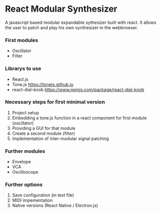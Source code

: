 # React Modular Synthesizer

A javascript based modular expandable sythesizer built with react.
It allows the user to patch and play his own synthesizer in the webbrowser.

### First modules
- Oscillator
- Filter

### Librarys to use
- React.js
- Tone.js https://tonejs.github.io
- react-dial-knob https://www.npmjs.com/package/react-dial-knob

### Necessary steps for first minimal version
1. Project setup
2. Embedding a tone.js function in a react component for first module (oscillator)
3. Providing a GUI for that module
4. Create a second module (filter)
5. Implementation of inter-modular signal patching 

### Further modules
- Envelope
- VCA
- Oscilloscope

### Further options
1. Save configuration (in text file)
2. MIDI impementation
3. Native versions (React Native / Electron.js)
